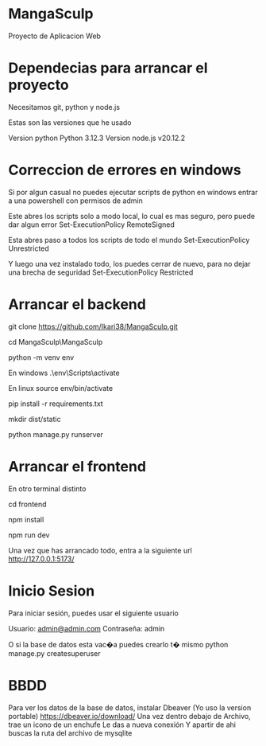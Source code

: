 # MangaSculp
Proyecto de Aplicacion Web

# Dependecias para arrancar el proyecto
Necesitamos git, python y node.js

Estas son las versiones que he usado

Version python
Python 3.12.3
Version node.js
v20.12.2

# Correccion de errores en windows
Si por algun casual no puedes ejecutar scripts de python en windows
entrar a una powershell con permisos de admin

Este abres los scripts solo a modo local, lo cual es mas seguro, pero puede dar algun error
Set-ExecutionPolicy RemoteSigned

Esta abres paso a todos los scripts de todo el mundo
Set-ExecutionPolicy Unrestricted

Y luego una vez instalado todo, los puedes cerrar de nuevo, para no dejar una brecha de seguridad
Set-ExecutionPolicy Restricted

# Arrancar el backend
git clone https://github.com/Ikari38/MangaSculp.git

cd MangaSculp\MangaSculp

python -m venv env

En windows
.\env\Scripts\activate

En linux
source env/bin/activate

pip install -r requirements.txt

mkdir dist/static

python manage.py runserver

# Arrancar el frontend
En otro terminal distinto

cd frontend

npm install

npm run dev

Una vez que has arrancado todo, entra a la siguiente url
http://127.0.0.1:5173/

# Inicio Sesion
Para iniciar sesión, puedes usar el siguiente usuario

Usuario: admin@admin.com
Contraseña: admin

O si la base de datos esta vac�a puedes crearlo t� mismo
python manage.py createsuperuser


# BBDD
Para ver los datos de la base de datos, instalar Dbeaver (Yo uso la version portable)
https://dbeaver.io/download/
Una vez dentro debajo de Archivo, trae un icono de un enchufe
Le das a nueva conexión
Y apartir de ahi buscas la ruta del archivo de mysqlite